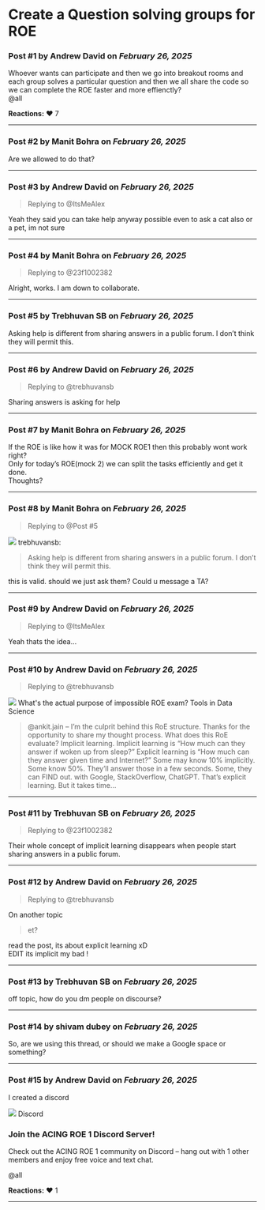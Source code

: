 # Create a Question solving groups for ROE

### Post #1 by **Andrew David** on *February 26, 2025*
Whoever wants can participate and then we go into breakout rooms and each group solves a particular question and then we all share the code so we can complete the ROE faster and more effienctly?  
@all

**Reactions:** ❤️ 7

---

### Post #2 by **Manit Bohra** on *February 26, 2025*
Are we allowed to do that?

---

### Post #3 by **Andrew David** on *February 26, 2025*
> Replying to @ItsMeAlex

Yeah they said you can take help anyway possible even to ask a cat also or a pet, im not sure

---

### Post #4 by **Manit Bohra** on *February 26, 2025*
> Replying to @23f1002382

Alright, works. I am down to collaborate.

---

### Post #5 by **Trebhuvan SB** on *February 26, 2025*
Asking help is different from sharing answers in a public forum. I don’t think they will permit this.

---

### Post #6 by **Andrew David** on *February 26, 2025*
> Replying to @trebhuvansb

Sharing answers is asking for help

---

### Post #7 by **Manit Bohra** on *February 26, 2025*
If the ROE is like how it was for MOCK ROE1 then this probably wont work right?  
Only for today’s ROE(mock 2) we can split the tasks efficiently and get it done.  
Thoughts?

---

### Post #8 by **Manit Bohra** on *February 26, 2025*
> Replying to @Post #5

![](https://dub1.discourse-cdn.com/flex013/user_avatar/discourse.onlinedegree.iitm.ac.in/trebhuvansb/48/109875_2.png) trebhuvansb:

> Asking help is different from sharing answers in a public forum. I don’t think they will permit this.

this is valid. should we just ask them? Could u message a TA?

---

### Post #9 by **Andrew David** on *February 26, 2025*
> Replying to @ItsMeAlex

Yeah thats the idea…

---

### Post #10 by **Andrew David** on *February 26, 2025*
> Replying to @trebhuvansb

![](https://dub1.discourse-cdn.com/flex013/user_avatar/discourse.onlinedegree.iitm.ac.in/s.anand/48/15264_2.png)
What's the actual purpose of impossible ROE exam? Tools in Data Science

> @ankit.jain – I’m the culprit behind this RoE structure. Thanks for the opportunity to share my thought process.
> What does this RoE evaluate? Implicit learning.
> Implicit learning is “How much can they answer if woken up from sleep?”
> Explicit learning is “How much can they answer given time and Internet?”
> Some may know 10% implicitly. Some know 50%. They’ll answer those in a few seconds.
> Some, they can FIND out. with Google, StackOverflow, ChatGPT. That’s explicit learning. But it takes time…

---

### Post #11 by **Trebhuvan SB** on *February 26, 2025*
> Replying to @23f1002382

Their whole concept of implicit learning disappears when people start sharing answers in a public forum.

---

### Post #12 by **Andrew David** on *February 26, 2025*
> Replying to @trebhuvansb

On another topic

> et?

read the post, its about explicit learning xD  
EDIT its implicit my bad !

---

### Post #13 by **Trebhuvan SB** on *February 26, 2025*
off topic, how do you dm people on discourse?

---

### Post #14 by **shivam dubey** on *February 26, 2025*
So, are we using this thread, or should we make a Google space or something?

---

### Post #15 by **Andrew David** on *February 26, 2025*
I created a discord

![](https://europe1.discourse-cdn.com/flex013/uploads/iitm/original/3X/0/6/069dfcbf1c98ea2160a1c33abb79107eaf6f2b36.png)
Discord

### Join the ACING ROE 1 Discord Server!

Check out the ACING ROE 1 community on Discord – hang out with 1 other members and enjoy free voice and text chat.

@all

**Reactions:** ❤️ 1

---
